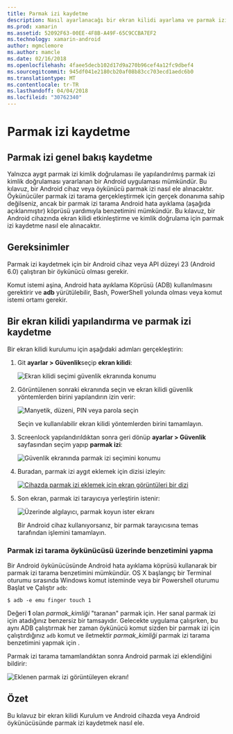 ```yaml
---
title: Parmak izi kaydetme
description: Nasıl ayarlanacağı bir ekran kilidi ayarlama ve parmak izi bir Android cihaz veya öykünücü kaydetme.
ms.prod: xamarin
ms.assetid: 52092F63-00EE-4F8B-A49F-65C9CCBA7EF2
ms.technology: xamarin-android
author: mgmclemore
ms.author: mamcle
ms.date: 02/16/2018
ms.openlocfilehash: 4faee5decb102d17d9a270b96cef4a12fc9dbef4
ms.sourcegitcommit: 945df041e2180cb20af08b83cc703ecd1aedc6b0
ms.translationtype: MT
ms.contentlocale: tr-TR
ms.lasthandoff: 04/04/2018
ms.locfileid: "30762340"
---
```

# <a name="enrolling-a-fingerprint"></a>Parmak izi kaydetme

## <a name="enrolling-a-fingerprint-overview"></a>Parmak izi genel bakış kaydetme

Yalnızca aygıt parmak izi kimlik doğrulaması ile yapılandırılmış parmak izi kimlik doğrulaması yararlanan bir Android uygulaması mümkündür. Bu kılavuz, bir Android cihaz veya öykünücü parmak izi nasıl ele alınacaktır. Öykünücüler parmak izi tarama gerçekleştirmek için gerçek donanıma sahip değilseniz, ancak bir parmak izi tarama Android hata ayıklama (aşağıda açıklanmıştır) köprüsü yardımıyla benzetimini mümkündür.  Bu kılavuz, bir Android cihazında ekran kilidi etkinleştirme ve kimlik doğrulama için parmak izi kaydetme nasıl ele alınacaktır.

## <a name="requirements"></a>Gereksinimler

Parmak izi kaydetmek için bir Android cihaz veya API düzeyi 23 (Android 6.0) çalıştıran bir öykünücü olması gerekir.

Komut istemi aşina, Android hata ayıklama Köprüsü (ADB) kullanılmasını gerektirir ve **adb** yürütülebilir, Bash, PowerShell yolunda olması veya komut istemi ortamı gerekir.

## <a name="configuring-a-screen-lock-and-enrolling-a-fingerprint"></a>Bir ekran kilidi yapılandırma ve parmak izi kaydetme 

Bir ekran kilidi kurulumu için aşağıdaki adımları gerçekleştirin:

1. Git **ayarlar > Güvenlik**seçip **ekran kilidi**:

    ![Ekran kilidi seçimi güvenlik ekranında konumu](enrolling-fingerprint-images/testing-01.png)

2. Görüntülenen sonraki ekranında seçin ve ekran kilidi güvenlik yöntemlerden birini yapılandırın izin verir: 

    ![Manyetik, düzeni, PIN veya parola seçin](enrolling-fingerprint-images/testing-02.png)

   Seçin ve kullanılabilir ekran kilidi yöntemlerden birini tamamlayın.

3. Screenlock yapılandırıldıktan sonra geri dönüp **ayarlar > Güvenlik** sayfasından seçim yapıp **parmak izi**:

    ![Güvenlik ekranında parmak izi seçimini konumu](enrolling-fingerprint-images/testing-03.png)

4. Buradan, parmak izi aygıt eklemek için dizisi izleyin:

    [![Cihazda parmak izi eklemek için ekran görüntüleri bir dizi](enrolling-fingerprint-images/testing-04-sml.png)](enrolling-fingerprint-images/testing-04.png#lightbox)

5. Son ekran, parmak izi tarayıcıya yerleştirin istenir: 

    ![Üzerinde algılayıcı, parmak koyun ister ekranı](enrolling-fingerprint-images/testing-05.png)

    Bir Android cihaz kullanıyorsanız, bir parmak tarayıcısına temas tarafından işlemini tamamlayın. 
    
    
### <a name="simulating-a-fingerprint-scan-on-the-emulator"></a>Parmak izi tarama öykünücüsü üzerinde benzetimini yapma

Bir Android öykünücüsünde Android hata ayıklama köprüsü kullanarak bir parmak izi tarama benzetimini mümkündür. OS X başlangıç bir Terminal oturumu sırasında Windows komut isteminde veya bir Powershell oturumu Başlat ve Çalıştır `adb`:

```shell
$ adb -e emu finger touch 1
```

Değeri **1** olan _parmak\_kimliği_ "taranan" parmak için. Her sanal parmak izi için atadığınız benzersiz bir tamsayıdır. Gelecekte uygulama çalışırken, bu aynı ADB çalıştırmak her zaman öykünücü komut sizden bir parmak izi için çalıştırdığınız `adb` komut ve iletmektir _parmak\_kimliği_ parmak izi tarama benzetimini yapmak için .

Parmak izi tarama tamamlandıktan sonra Android parmak izi eklendiğini bildirir:  

![Eklenen parmak izi görüntüleyen ekranı!](enrolling-fingerprint-images/testing-06.png)

## <a name="summary"></a>Özet 

Bu kılavuz bir ekran kilidi Kurulum ve Android cihazda veya Android öykünücüsünde parmak izi kaydetmek nasıl ele. 

